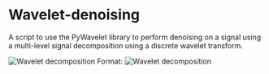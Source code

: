 # Wavelet-denoising
A script to use the PyWavelet library to perform denoising on a signal using a multi-level signal decomposition using a discrete wavelet transform. 


![Wavelet decomposition](https://github.com/MProx/Wavelet-denoising/blob/master/Wavelet%20denoising.png)
Format: ![Wavelet decomposition](url)


